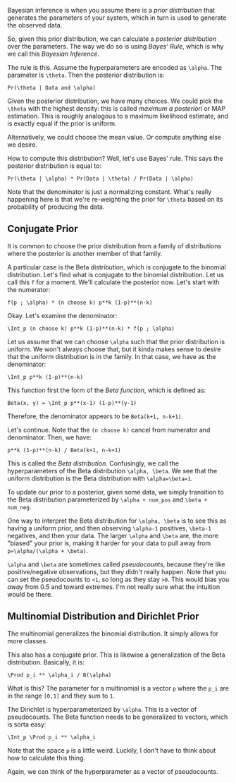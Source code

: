 Bayesian inference is when you assume there is a *prior distribution*
that generates the parameters of your system, which in turn is used to
generate the observed data.

So, given this prior distribution, we can calculate a *posterior
distribution* over the parameters. The way we do so is using *Bayes'
Rule*, which is why we call this *Bayesian Inference*.

The rule is this. Assume the hyperparameters are encoded as
`\alpha`. The parameter is `\theta`. Then the posterior distribution
is:

    Pr(\theta | Data and \alpha)

Given the posterior distribution, we have many choices. We could pick
the `\theta` with the highest density: this is called *maximum a
posteriori* or MAP estimation. This is roughly analogous to a maximum
likelihood estimate, and is exactly equal if the prior is uniform.

Alternatively, we could choose the mean value. Or compute anything
else we desire.

How to compute this distribution? Well, let's use Bayes' rule. This
says the posterior distribution is equal to:

    Pr(\theta | \alpha) * Pr(Data | \theta) / Pr(Data | \alpha)

Note that the denominator is just a normalizing constant. What's
really happening here is that we're re-weighting the prior for
`\theta` based on its probability of producing the data.

## Conjugate Prior

It is common to choose the prior distribution from a family of
distributions where the posterior is another member of that family.

A particular case is the Beta distribution, which is conjugate to the
binomial distribution. Let's find what is conjugate to the binomial
distribution. Let us call this `f` for a moment. We'll calculate the
posterior now. Let's start with the numerator:

    f(p ; \alpha) * (n choose k) p**k (1-p)**(n-k)

Okay. Let's examine the denominator:

    \Int_p (n choose k) p**k (1-p)**(n-k) * f(p ; \alpha)

Let us assume that we can choose `\alpha` such that the prior
distribution is uniform. We won't always choose that, but it kinda
makes sense to desire that the uniform distribution is in the
family. In that case, we have as the denominator:

    \Int_p p**k (1-p)**(n-k)

This function first the form of the *Beta function*, which is defined
as:

    Beta(x, y) = \Int_p p**(x-1) (1-p)**(y-1)

Therefore, the denominator appears to be `Beta(k+1, n-k+1)`.

Let's continue. Note that the `(n choose k)` cancel from numerator and
denominator. Then, we have:

    p**k (1-p)**(n-k) / Beta(k+1, n-k+1)

This is called the *Beta distribution*. Confusingly, we call the
hyperparameters of the Beta distribution `\alpha, \beta`. We see that
the uniform distribution is the Beta distribution with
`\alpha=\beta=1`.

To update our prior to a posterior, given some data, we simply
transition to the Beta distribution parameterized by `\alpha +
num_pos` and `\beta + num_neg`.

One way to interpret the Beta distribution for `\alpha, \beta` is to
see this as having a uniform prior, and then observing `\alpha-1`
positives, `\beta-1` negatives, and then your data. The larger
`\alpha` and `\beta` are, the more "biased" your prior is, making it
harder for your data to pull away from `p=\alpha/(\alpha + \beta)`.

`\alpha` and `\beta` are sometimes called *pseudocounts*, because
they're like positive/negative observations, but they didn't really
happen. Note that you can set the pseudocounts to `<1`, so long as
they stay `>0`. This would bias you *away* from 0.5 and toward
extremes. I'm not really sure what the intuition would be there.

## Multinomial Distribution and Dirichlet Prior

The multinomial generalizes the binomial distribution. It simply
allows for more classes.

This also has a conjugate prior. This is likewise a generalization of
the Beta distribution. Basically, it is:

    \Prod p_i ** \alpha_i / B(\alpha)

What is this? The parameter for a multinomial is a vector `p` where
the `p_i` are in the range `[0,1]` and they sum to `1`.

The Dirichlet is hyperparameterized by `\alpha`. This is a vector of
pseudocounts. The Beta function needs to be generalized to vectors,
which is sorta easy:

    \Int_p \Prod p_i ** \alpha_i

Note that the space `p` is a little weird. Luckily, I don't have to
think about how to calculate this thing.

Again, we can think of the hyperparameter as a vector of pseudocounts.
